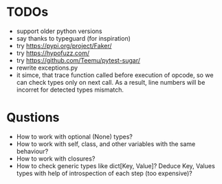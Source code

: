 
# TODOs

- support older python versions
- say thanks to typeguard (for inspiration)
- try https://pypi.org/project/Faker/
- try https://hypofuzz.com/
- try https://github.com/Teemu/pytest-sugar/
- rewrite exceptions.py
- it simce, that trace function called before execution of opcode, so we can check types only on next call. As a result, line numbers will be incorret for detected types mismatch.

# Qustions

- How to work with optional (None) types?
- How to work with self, class, and other variables with the same behaviour?
- How to work with closures?
- How to check generic types like dict[Key, Value]? Deduce Key, Values types with help of introspection of each step (too expensive)?
